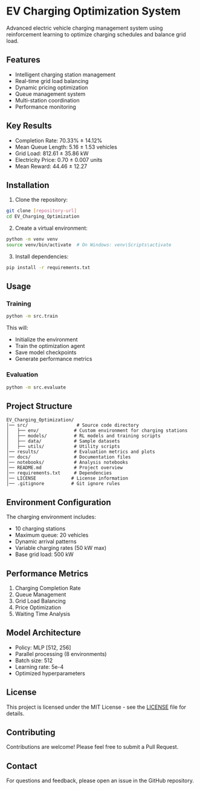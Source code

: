 # EV Charging Optimization System

Advanced electric vehicle charging management system using reinforcement learning to optimize charging schedules and balance grid load.

## Features

- Intelligent charging station management
- Real-time grid load balancing
- Dynamic pricing optimization
- Queue management system
- Multi-station coordination
- Performance monitoring

## Key Results

- Completion Rate: 70.33% ± 14.12%
- Mean Queue Length: 5.16 ± 1.53 vehicles
- Grid Load: 812.61 ± 35.86 kW
- Electricity Price: 0.70 ± 0.007 units
- Mean Reward: 44.46 ± 12.27

## Installation

1. Clone the repository:
```bash
git clone [repository-url]
cd EV_Charging_Optimization
```

2. Create a virtual environment:
```bash
python -m venv venv
source venv/bin/activate  # On Windows: venv\Scripts\activate
```

3. Install dependencies:
```bash
pip install -r requirements.txt
```

## Usage

### Training

```bash
python -m src.train
```

This will:
- Initialize the environment
- Train the optimization agent
- Save model checkpoints
- Generate performance metrics

### Evaluation

```bash
python -m src.evaluate
```

## Project Structure

```
EV_Charging_Optimization/
│── src/                  # Source code directory
│   ├── env/             # Custom environment for charging stations
│   ├── models/          # RL models and training scripts
│   ├── data/            # Sample datasets
│   ├── utils/           # Utility scripts
│── results/             # Evaluation metrics and plots
│── docs/                # Documentation files
│── notebooks/           # Analysis notebooks
│── README.md            # Project overview
│── requirements.txt     # Dependencies
│── LICENSE             # License information
│── .gitignore          # Git ignore rules
```

## Environment Configuration

The charging environment includes:
- 10 charging stations
- Maximum queue: 20 vehicles
- Dynamic arrival patterns
- Variable charging rates (50 kW max)
- Base grid load: 500 kW

## Performance Metrics

1. Charging Completion Rate
2. Queue Management
3. Grid Load Balancing
4. Price Optimization
5. Waiting Time Analysis

## Model Architecture

- Policy: MLP [512, 256]
- Parallel processing (8 environments)
- Batch size: 512
- Learning rate: 5e-4
- Optimized hyperparameters

## License

This project is licensed under the MIT License - see the [LICENSE](LICENSE) file for details.

## Contributing

Contributions are welcome! Please feel free to submit a Pull Request.

## Contact

For questions and feedback, please open an issue in the GitHub repository.

